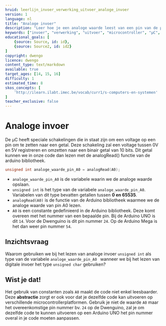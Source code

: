 ```yaml
---
hruid: leerlijn_invoer_verwerking_uitvoer_analoge_invoer
version: 1
language: nl
title: "Analoge invoer"
description: "Leer hoe je een analoge waarde leest van een pin van de µC."
keywords: ["invoer", "verwerking", "uitvoer", "microcontroller", "µC", "arduino", "dwenguino", "analogRead"]
educational_goals: [
    {source: Source, id: id}, 
    {source: Source2, id: id2}
]
copyright: dwengo
licence: dwengo
content_type: text/markdown
available: true
target_ages: [14, 15, 16]
difficulty: 1
estimated_time: 8
skos_concepts: [
    'http://ilearn.ilabt.imec.be/vocab/curr1/s-computers-en-systemen'
]
teacher_exclusive: false
---
```


# Analoge invoer

De µC heeft speciale schakelingen die in staat zijn om een voltage op een pin om te zetten naar een getal. Deze schakeling zal een voltage tussen 0V en 5V registreren en omzetten naar een binair getal van 10 bits. Dit getal kunnen we in onze code dan lezen met de analogRead() functie van de arduino bibliotheek.

```cpp
unsigned int analoge_waarde_pin_A0 = analogRead(A0);
```

- `analoge_waarde_pin_A0` is de variabele waarin we de analoge waarde opslaan.
- `unsigned int` is het type van de variabele `analoge_waarde_pin_A0`. Variabelen van dit type bevatten getallen tussen **0 en 65535**.
- `analogRead(A0)` is de functie van de Arduino bibliotheek waarmee we de analoge waarde van pin A0 lezen.
- `A0` is een constante gedefinieerd in de Arduino bibliotheek. Deze komt overeen met het nummer van een bepaalde pin. Bij de Arduino UNO is dit `14`. Voor de Dwenguino is dit pin nummer `24`. Op de Arduino Mega is het dan weer pin nummer `54`.

<div class="dwengo-content assignment">
    <h2 class="title">Inzichtsvraag</h2>
    <div class="content">
        <p>
        Waarom gebruiken we bij het lezen van analoge invoer <code class="language-cpp">unsigned int</code> als type van de variabele <code class="language-cpp">analoge_waarde_pin_A0 </code> wanneer we bij het lezen van digitale invoer het type <code class="language-cpp">unsigned char</code> gebruiken?
        </p>
    </div>
</div>

<div class="dwengo-content sideinfo">
    <h2 class="title">Wist je dat!</h2>
    <div class="content">
        <p>
            Het gebruik van constanten zoals <code class="language-cpp">A0</code> maakt de code niet enkel leesbaarder. Deze <strong>abstractie</strong> zorgt er ook voor dat je dezelfde code kan uitvoeren op verschillende microcontrollerplatformen. Gebruik je niet de waarde <code class="language-cpp">A0</code> maar het overeenkomstige pin nummer bv. <code class="language-cpp">24</code> op de Dwenguino, zal je om dezelfde code te kunnen uitvoeren op een Arduino UNO het pin nummer overal in je code moeten aanpassen.
        </p>
    </div>
</div>